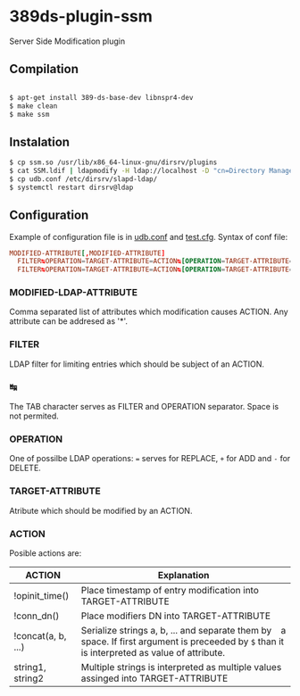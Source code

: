 # 389ds-plugin-ssm

Server Side Modification plugin

## Compilation

```sh

$ apt-get install 389-ds-base-dev libnspr4-dev
$ make clean
$ make ssm
```

## Instalation
```sh
$ cp ssm.so /usr/lib/x86_64-linux-gnu/dirsrv/plugins
$ cat SSM.ldif | ldapmodify -H ldap://localhost -D "cn=Directory Manager" -W
$ cp udb.conf /etc/dirsrv/slapd-ldap/
$ systemctl restart dirsrv@ldap
```

## Configuration

Example of configuration file is in [udb.conf](udb.conf) and
[test.cfg](test.cfg). Syntax of conf file:

```conf
MODIFIED-ATTRIBUTE[,MODIFIED-ATTRIBUTE]
  FILTER↹OPERATION=TARGET-ATTRIBUTE=ACTION↹[OPERATION=TARGET-ATTRIBUTE=ACTION]
  FILTER↹OPERATION=TARGET-ATTRIBUTE=ACTION↹[OPERATION=TARGET-ATTRIBUTE=ACTION]
```

### MODIFIED-LDAP-ATTRIBUTE

Comma separated list of attributes which modification causes
ACTION. Any attribute can be addresed as '*'.

### FILTER

LDAP filter for limiting entries which should be subject of an ACTION.

### ↹

The TAB character serves as FILTER and OPERATION separator. Space is not permited.

### OPERATION

One of possilbe LDAP operations: `=` serves for REPLACE, `+` for ADD and `-` for DELETE.

### TARGET-ATTRIBUTE

Atribute which should be modified by an ACTION.

### ACTION

Posible actions are:

| ACTION         | Explanation |
| ---            | --- |
| !opinit_time() | Place timestamp of entry modification into TARGET-ATTRIBUTE |
| !conn_dn()     | Place modifiers DN into TARGET-ATTRIBUTE |
| !concat(a, b, ...) | Serialize strings a, b, ... and separate them by ` ` a space. If first argument is preceeded by ``$`` than it is interpreted as value of attribute. |
| string1, string2 | Multiple strings is interpreted as multiple values assinged into TARGET-ATTRIBUTE |